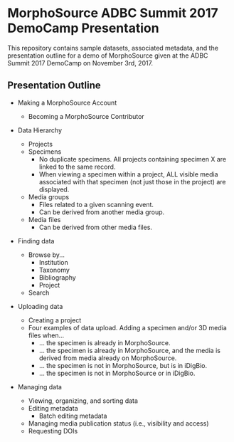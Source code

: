 # MorphoSource ADBC Summit 2017 DemoCamp Presentation

This repository contains sample datasets, associated metadata, and the presentation outline for a demo of MorphoSource given at the ADBC Summit 2017 DemoCamp on November 3rd, 2017. 

## Presentation Outline

* Making a MorphoSource Account
  * Becoming a MorphoSource Contributor
  
* Data Hierarchy
  * Projects
  * Specimens
    * No duplicate specimens. All projects containing specimen X are linked to the same record. 
    * When viewing a specimen within a project, ALL visible media associated with that specimen (not just those in the project) are displayed.
  * Media groups
    * Files related to a given scanning event.
    * Can be derived from another media group. 
  * Media files
    * Can be derived from other media files. 

* Finding data 
  * Browse by...
    * Institution
    * Taxonomy
    * Bibliography
    * Project
  * Search
  
* Uploading data
  * Creating a project
  * Four examples of data upload. Adding a specimen and/or 3D media files when...
    * ... the specimen is already in MorphoSource.
    * ... the specimen is already in MorphoSource, and the media is derived from media already on MorphoSource. 
    * ... the specimen is not in MorphoSource, but is in iDigBio. 
    * ... the specimen is not in MorphoSource or in iDigBio. 
    
* Managing data
  * Viewing, organizing, and sorting data
  * Editing metadata
    * Batch editing metadata
  * Managing media publication status (i.e., visibility and access)
  * Requesting DOIs
